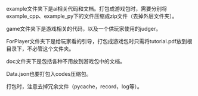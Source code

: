 example文件夹下是ai相关代码和文档。打包成游戏包时，需要分别将example_cpp、example_py下的文件压缩成zip文件（去掉外层文件夹）。

game文件夹下是游戏相关的代码，以及一个供玩家使用的judger。

ForPlayer文件夹下是给玩家看的引导，打包成游戏包时只需将tutorial.pdf放到根目录下，不必管这个文件夹。

doc文件夹下是包括各种不用放到游戏包中的文档。

Data.json也要打包入codes压缩包。

打包时，注意去掉冗余文件（pycache，record，log等）。